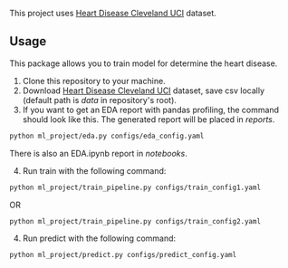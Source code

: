 This project uses [Heart Disease Cleveland UCI](https://www.kaggle.com/datasets/cherngs/heart-disease-cleveland-uci) dataset.

## Usage
This package allows you to train model for determine the heart disease.
1. Clone this repository to your machine.
2. Download [Heart Disease Cleveland UCI](https://www.kaggle.com/datasets/cherngs/heart-disease-cleveland-uci) dataset, save csv locally (default path is *data* in repository's root).
3. If you want to get an EDA report with pandas profiling, the command should look like this. The generated report will be placed in *reports*.
```sh
python ml_project/eda.py configs/eda_config.yaml
```
There is also an EDA.ipynb report in *notebooks*.

4. Run train with the following command:
```sh
python ml_project/train_pipeline.py configs/train_config1.yaml
```
OR
```sh
python ml_project/train_pipeline.py configs/train_config2.yaml
```

4. Run predict with the following command:
```sh
python ml_project/predict.py configs/predict_config.yaml
```